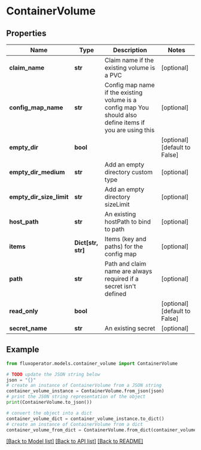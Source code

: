 # ContainerVolume


## Properties

Name | Type | Description | Notes
------------ | ------------- | ------------- | -------------
**claim_name** | **str** | Claim name if the existing volume is a PVC | [optional] 
**config_map_name** | **str** | Config map name if the existing volume is a config map You should also define items if you are using this | [optional] 
**empty_dir** | **bool** |  | [optional] [default to False]
**empty_dir_medium** | **str** | Add an empty directory custom type | [optional] 
**empty_dir_size_limit** | **str** | Add an empty directory sizeLimit | [optional] 
**host_path** | **str** | An existing hostPath to bind to path | [optional] 
**items** | **Dict[str, str]** | Items (key and paths) for the config map | [optional] 
**path** | **str** | Path and claim name are always required if a secret isn&#39;t defined | [optional] 
**read_only** | **bool** |  | [optional] [default to False]
**secret_name** | **str** | An existing secret | [optional] 

## Example

```python
from fluxoperator.models.container_volume import ContainerVolume

# TODO update the JSON string below
json = "{}"
# create an instance of ContainerVolume from a JSON string
container_volume_instance = ContainerVolume.from_json(json)
# print the JSON string representation of the object
print(ContainerVolume.to_json())

# convert the object into a dict
container_volume_dict = container_volume_instance.to_dict()
# create an instance of ContainerVolume from a dict
container_volume_from_dict = ContainerVolume.from_dict(container_volume_dict)
```
[[Back to Model list]](../README.md#documentation-for-models) [[Back to API list]](../README.md#documentation-for-api-endpoints) [[Back to README]](../README.md)


